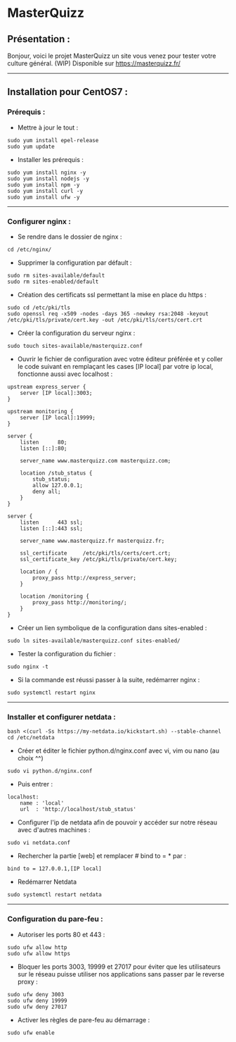 # MasterQuizz
## Présentation : 
Bonjour, voici le projet MasterQuizz un site vous venez pour tester votre culture général. (WIP)
Disponible sur https://masterquizz.fr/

---
## Installation pour CentOS7 : 
### Prérequis : 

- Mettre à jour le tout : 
```
sudo yum install epel-release
sudo yum update
```

- Installer les prérequis : 
```
sudo yum install nginx -y
sudo yum install nodejs -y
sudo yum install npm -y
sudo yum install curl -y
sudo yum install ufw -y
```

---
### Configurer nginx : 
- Se rendre dans le dossier de nginx :
```
cd /etc/nginx/
```
- Supprimer la configuration par défault : 
```
sudo rm sites-available/default
sudo rm sites-enabled/default
```
- Création des certificats ssl permettant la mise en place du https : 
```
sudo cd /etc/pki/tls
sudo openssl req -x509 -nodes -days 365 -newkey rsa:2048 -keyout /etc/pki/tls/private/cert.key -out /etc/pki/tls/certs/cert.crt
```
- Créer la configuration du serveur nginx : 
```
sudo touch sites-available/masterquizz.conf
```
- Ouvrir le fichier de configuration avec votre éditeur préférée et y coller le code suivant en remplaçant les cases [IP local] par votre ip local, fonctionne aussi avec localhost : 
```
upstream express_server {
    server [IP local]:3003;
}

upstream monitoring {
    server [IP local]:19999;
}

server {
    listen      80;
    listen [::]:80;

    server_name www.masterquizz.com masterquizz.com;

    location /stub_status {
        stub_status;
        allow 127.0.0.1;
        deny all;
    }
}

server {
    listen      443 ssl;
    listen [::]:443 ssl;

    server_name www.masterquizz.fr masterquizz.fr;

    ssl_certificate     /etc/pki/tls/certs/cert.crt;
    ssl_certificate_key /etc/pki/tls/private/cert.key;

    location / {
        proxy_pass http://express_server;
    }

    location /monitoring {
        proxy_pass http://monitoring/;
    }
}
```
- Créer un lien symbolique de la configuration dans sites-enabled : 
```
sudo ln sites-available/masterquizz.conf sites-enabled/
```
- Tester la configuration du fichier : 
```
sudo nginx -t
```
- Si la commande est réussi passer à la suite, redémarrer nginx :
```
sudo systemctl restart nginx
```

---
### Installer et configurer netdata : 
```
bash <(curl -Ss https://my-netdata.io/kickstart.sh) --stable-channel
cd /etc/netdata
```
- Créer et éditer le fichier python.d/nginx.conf avec vi, vim ou nano (au choix ^^)
```
sudo vi python.d/nginx.conf
```
- Puis entrer :
```
localhost:
    name : 'local'
    url  : 'http://localhost/stub_status'
```
- Configurer l'ip de netdata afin de pouvoir y accéder sur notre réseau avec d'autres machines : 
```
sudo vi netdata.conf

```
- Rechercher la partie [web] et remplacer # bind to =  * par : 
```
bind to = 127.0.0.1,[IP local]
```
- Redémarrer Netdata
```
sudo systemctl restart netdata
```

---
### Configuration du pare-feu : 
- Autoriser les ports 80 et 443 : 
```
sudo ufw allow http
sudo ufw allow https
```
- Bloquer les ports 3003, 19999 et 27017 pour éviter que les utilisateurs sur le réseau puisse utiliser nos applications sans passer par le reverse proxy : 
```
sudo ufw deny 3003
sudo ufw deny 19999
sudo ufw deny 27017
```
- Activer les règles de pare-feu au démarrage :
```
sudo ufw enable
```